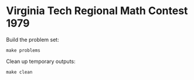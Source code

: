 # Virginia Tech Regional Math Contest 1979

Build the problem set:

```
make problems
```

Clean up temporary outputs:

```
make clean
```
